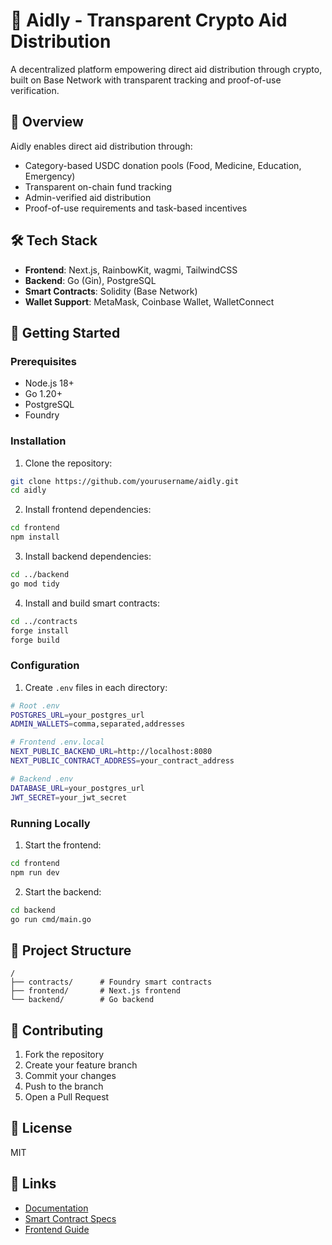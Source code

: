 # 🌟 Aidly - Transparent Crypto Aid Distribution

A decentralized platform empowering direct aid distribution through crypto, built on Base Network with transparent tracking and proof-of-use verification.

## 🎯 Overview

Aidly enables direct aid distribution through:
- Category-based USDC donation pools (Food, Medicine, Education, Emergency)
- Transparent on-chain fund tracking
- Admin-verified aid distribution
- Proof-of-use requirements and task-based incentives

## 🛠 Tech Stack

- **Frontend**: Next.js, RainbowKit, wagmi, TailwindCSS
- **Backend**: Go (Gin), PostgreSQL
- **Smart Contracts**: Solidity (Base Network)
- **Wallet Support**: MetaMask, Coinbase Wallet, WalletConnect

## 🚀 Getting Started

### Prerequisites

- Node.js 18+
- Go 1.20+
- PostgreSQL
- Foundry

### Installation

1. Clone the repository:
```bash
git clone https://github.com/yourusername/aidly.git
cd aidly
```

2. Install frontend dependencies:
```bash
cd frontend
npm install
```

3. Install backend dependencies:
```bash
cd ../backend
go mod tidy
```

4. Install and build smart contracts:
```bash
cd ../contracts
forge install
forge build
```

### Configuration

1. Create `.env` files in each directory:

```bash
# Root .env
POSTGRES_URL=your_postgres_url
ADMIN_WALLETS=comma,separated,addresses

# Frontend .env.local
NEXT_PUBLIC_BACKEND_URL=http://localhost:8080
NEXT_PUBLIC_CONTRACT_ADDRESS=your_contract_address

# Backend .env
DATABASE_URL=your_postgres_url
JWT_SECRET=your_jwt_secret
```

### Running Locally

1. Start the frontend:
```bash
cd frontend
npm run dev
```

2. Start the backend:
```bash
cd backend
go run cmd/main.go
```

## 📁 Project Structure

```
/
├── contracts/      # Foundry smart contracts
├── frontend/       # Next.js frontend
└── backend/        # Go backend
```

## 🤝 Contributing

1. Fork the repository
2. Create your feature branch
3. Commit your changes
4. Push to the branch
5. Open a Pull Request

## 📄 License

MIT

## 🔗 Links

- [Documentation](./docs)
- [Smart Contract Specs](./contracts/README.md)
- [Frontend Guide](./frontend/README.md)
